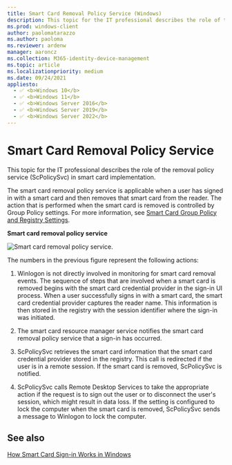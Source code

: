 ```yaml
---
title: Smart Card Removal Policy Service (Windows)
description: This topic for the IT professional describes the role of the removal policy service (ScPolicySvc) in smart card implementation.
ms.prod: windows-client
author: paolomatarazzo
ms.author: paoloma
ms.reviewer: ardenw
manager: aaroncz
ms.collection: M365-identity-device-management
ms.topic: article
ms.localizationpriority: medium
ms.date: 09/24/2021
appliesto: 
  - ✅ <b>Windows 10</b>
  - ✅ <b>Windows 11</b>
  - ✅ <b>Windows Server 2016</b>
  - ✅ <b>Windows Server 2019</b>
  - ✅ <b>Windows Server 2022</b>
---
```


# Smart Card Removal Policy Service

This topic for the IT professional describes the role of the removal policy service (ScPolicySvc) in smart card implementation.

The smart card removal policy service is applicable when a user has signed in with a smart card and then removes that smart card from the reader. The action that is performed when the smart card is removed is controlled by Group Policy settings. For more information, see [Smart Card Group Policy and Registry Settings](smart-card-group-policy-and-registry-settings.md).

**Smart card removal policy service**

![Smart card removal policy service.](images/sc-image501.gif)

The numbers in the previous figure represent the following actions:

1.  Winlogon is not directly involved in monitoring for smart card removal events. The sequence of steps that are involved when a smart card is removed begins with the smart card credential provider in the sign-in UI process. When a user successfully signs in with a smart card, the smart card credential provider captures the reader name. This information is then stored in the registry with the session identifier where the sign-in was initiated.

2.  The smart card resource manager service notifies the smart card removal policy service that a sign-in has occurred.

3.  ScPolicySvc retrieves the smart card information that the smart card credential provider stored in the registry. This call is redirected if the user is in a remote session. If the smart card is removed, ScPolicySvc is notified.

4.  ScPolicySvc calls Remote Desktop Services to take the appropriate action if the request is to sign out the user or to disconnect the user's session, which might result in data loss. If the setting is configured to lock the computer when the smart card is removed, ScPolicySvc sends a message to Winlogon to lock the computer.

## See also

[How Smart Card Sign-in Works in Windows](smart-card-how-smart-card-sign-in-works-in-windows.md)
